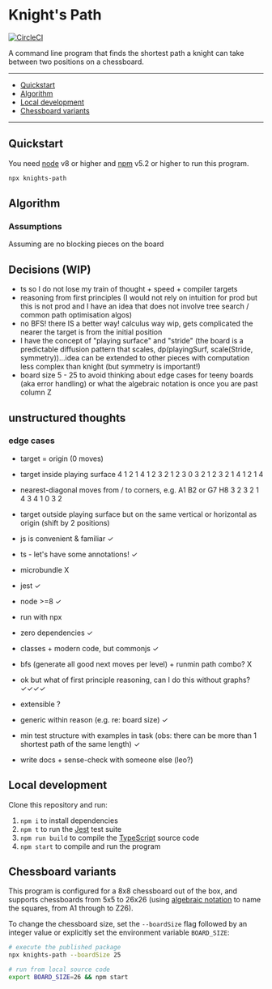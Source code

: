 # Knight's Path

[![CircleCI](https://circleci.com/gh/doramatadora/knights-path.svg?style=svg&circle-token=c44ed59ad9ce0611ec7b0382e1852c2d11d66731)](https://circleci.com/gh/doramatadora/knights-path)

A command line program that finds the shortest path a knight can take between two positions on a chessboard.

---

- [Quickstart](#quickstart)
- [Algorithm](#algorithm)
- [Local development](#local-development)
- [Chessboard variants](#chessboard-variants)

---

## Quickstart

You need [node](https://nodejs.org/en/) v8 or higher and [npm](https://www.npmjs.com/package/npm) v5.2 or higher to run this program.

```sh
npx knights-path
```

## Algorithm

### Assumptions

Assuming are no blocking pieces on the board

## Decisions (WIP)

- ts so I do not lose my train of thought + speed + compiler targets
- reasoning from first principles (I would not rely on intuition for prod but this is not prod and I have an idea that does not involve tree search / common path optimisation algos)
- no BFS! there IS a better way! calculus way wip, gets complicated the nearer the target is from the initial position
- I have the concept of "playing surface" and "stride" (the board is a predictable diffusion pattern that scales, dp(playingSurf, scale(Stride, symmetry))...idea can be extended to other pieces with computation less complex than knight (but symmetry is important!)
- board size 5 - 25 to avoid thinking about edge cases for teeny boards (aka error handling) or what the algebraic notation is once you are past column Z

## unstructured thoughts

### edge cases

- target = origin (0 moves)
- target inside playing surface
  4 1 2 1 4
  1 2 3 2 1
  2 3 0 3 2
  1 2 3 2 1
  4 1 2 1 4
- nearest-diagonal moves from / to corners, e.g. A1 B2 or G7 H8
  3 2 3
  2 1 4
  3 4 1
  0 3 2
- target outside playing surface but on the same vertical or horizontal as origin (shift by 2 positions)

- js is convenient & familiar ✓
- ts - let's have some annotations! ✓
- microbundle X
- jest ✓
- node >=8 ✓
- run with npx
- zero dependencies ✓
- classes + modern code, but commonjs ✓
- bfs (generate all good next moves per level) + runmin path combo? X
- ok but what of first principle reasoning, can I do this without graphs? ✓✓✓✓
- extensible ?
- generic within reason (e.g. re: board size) ✓
- min test structure with examples in task (obs: there can be more than 1 shortest path of the same length) ✓
- write docs + sense-check with someone else (leo?)

## Local development

Clone this repository and run:

1. `npm i` to install dependencies
2. `npm t` to run the [Jest](https://jestjs.io/en/) test suite
3. `npm run build` to compile the [TypeScript](https://www.typescriptlang.org/docs/home.html) source code
4. `npm start` to compile and run the program

## Chessboard variants

This program is configured for a 8x8 chessboard out of the box, and supports chessboards from 5x5 to 26x26 (using [algebraic notation](<https://en.wikipedia.org/wiki/Algebraic_notation_(chess)#Naming_the_squares>) to name the squares, from A1 through to Z26).

To change the chessboard size, set the `--boardSize` flag followed by an integer value or explicitly set the environment variable `BOARD_SIZE`:

```sh
# execute the published package
npx knights-path --boardSize 25

# run from local source code
export BOARD_SIZE=26 && npm start
```
